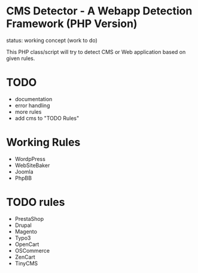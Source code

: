 CMS Detector - A Webapp Detection Framework (PHP Version)
=========================================================
status: working concept (work to do)

This PHP class/script will try to detect CMS or Web application based on given rules.


TODO
====
* documentation
* error handling
* more rules
* add cms to "TODO Rules"


Working Rules
=============
* WordpPress
* WebSiteBaker
* Joomla
* PhpBB

TODO rules
==========
* PrestaShop
* Drupal
* Magento
* Typo3
* OpenCart
* OSCommerce
* ZenCart
* TinyCMS
